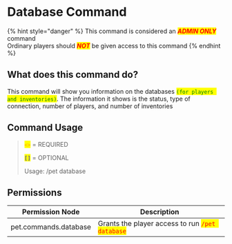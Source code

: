 # Database Command

{% hint style="danger" %}
This command is considered an _<mark style="color:red;">**ADMIN ONLY**</mark>_ command\
Ordinary players should _<mark style="color:red;">**NOT**</mark>_ be given access to this command
{% endhint %}

## What does this command do?

This command will show you information on the databases <mark style="color:green;">`(for players and inventories)`</mark>. The information it shows is the status, type of connection, number of players, and number of inventories

## Command Usage

> <mark style="color:orange;">`<>`</mark> = REQUIRED
>
> <mark style="color:blue;">`[]`</mark> = OPTIONAL
>
>
>
> Usage: /pet database

## Permissions

| Permission Node       | Description                                                                     |
| --------------------- | ------------------------------------------------------------------------------- |
| pet.commands.database | Grants the player access to run <mark style="color:red;">`/pet database`</mark> |
